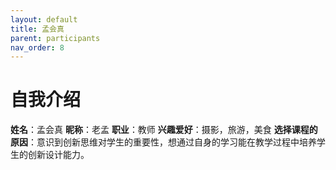 ```yaml
---
layout: default
title: 孟会真
parent: participants
nav_order: 8
---
```


# 自我介绍
**姓名**：孟会真
**昵称**：老孟
**职业**：教师
**兴趣爱好**：摄影，旅游，美食
**选择课程的原因**：意识到创新思维对学生的重要性，想通过自身的学习能在教学过程中培养学生的创新设计能力。






